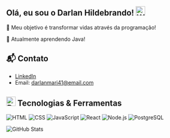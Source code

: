 ## Olá, eu sou o Darlan Hildebrando! <img src="https://raw.githubusercontent.com/Tarikul-Islam-Anik/Animated-Fluent-Emojis/master/Emojis/Hand%20gestures/Waving%20Hand.png" alt="Waving Hand" width="25" height="25" />

🌱 Meu objetivo é transformar vidas através da programação!

🎯 Atualmente aprendendo Java!

## 📬 Contato
- [LinkedIn](https://www.linkedin.com/in/darlan-hildebrando-7b3a44312/)
- Email: [darlanmari41@email.com](mailto:darlanmari41@email.com)

## <img src="https://raw.githubusercontent.com/Tarikul-Islam-Anik/Animated-Fluent-Emojis/master/Emojis/Travel%20and%20places/Rocket.png" alt="Rocket" width="25" height="25" /> Tecnologias & Ferramentas

![HTML](https://img.shields.io/badge/-HTML-E34F26?logo=html5&logoColor=white)
![CSS](https://img.shields.io/badge/-CSS-1572B6?logo=css3&logoColor=white)
![JavaScript](https://img.shields.io/badge/-JavaScript-F7DF1E?logo=javascript&logoColor=black)
![React](https://img.shields.io/badge/-React-61DAFB?logo=react&logoColor=white)
![Node.js](https://img.shields.io/badge/-Node.js-339933?logo=node.js&logoColor=white)
![PostgreSQL](https://img.shields.io/badge/-PostgreSQL-4169E1?logo=postgresql&logoColor=white)

![GitHub Stats](https://github-readme-stats.vercel.app/api?username=DarlanHildebrando&show_icons=true&bg_color=0E1729&title_color=CCB3FF&text_color=D6D9E0&icon_color=BBD99E&border_color=4F5B66)

